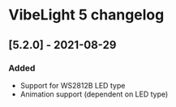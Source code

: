 # VibeLight 5 changelog

## [5.2.0] - 2021-08-29

### Added
- Support for WS2812B LED type
- Animation support (dependent on LED type)
